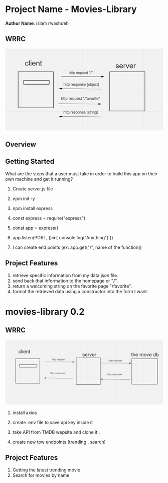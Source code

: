 
# Project Name - Movies-Library

**Author Name**: islam rwashdeh

## WRRC
![WRRC](https://github.com/islamrwashdeh/Movies-Library/blob/main/Screenshot%20(76).png?raw=true)

## Overview

## Getting Started
 What are the steps that a user must take in order to build this app on their own machine and get it running? 

1. Create server.js file

2. npm init -y

3. npm install express

4. const express = require("express")

5. const app = express()

6. app.listen(PORT, ()=>{ console.log("Anything") })

7. I can create end points (ex: app.get("/", name of the function))           
## Project Features
1.  retrieve specific information from my data.json file.
2.  send back that information to the homepage or "/".
3.  return a welcoming string on the favorite page "/favorite".
4.  format the retrieved data using a constructor into the form I want.

# movies-library 0.2
## WRRC
![WRRC](https://github.com/islamrwashdeh/Movies-Library/blob/main/Screenshot%20(76)%20(1).png?raw=true)
1. install axios

2. create .env file to save api key inside it

3. take API from TMDB wepsite and clone it .

4. create new tow endpoints (trending , search)
## Project Features
1.  Getting the latest trending movie
2. Search for movies by name

